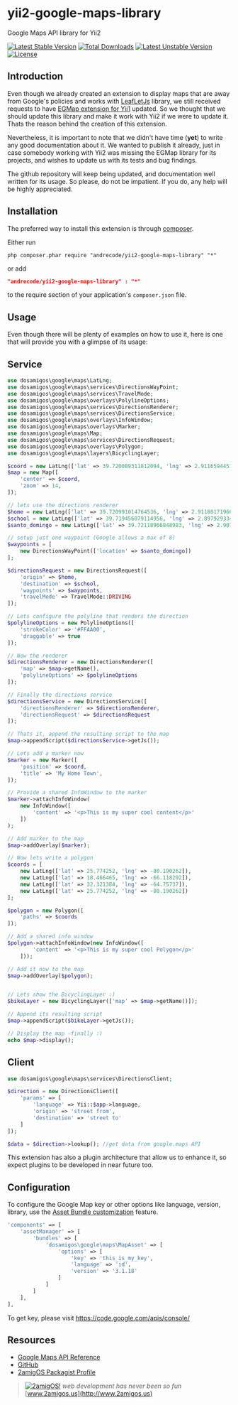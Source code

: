 yii2-google-maps-library
========================

Google Maps API library for Yii2

[![Latest Stable Version](https://poser.pugx.org/2amigos/yii2-google-maps-library/v/stable.svg)](https://packagist.org/packages/2amigos/yii2-google-maps-library) [![Total Downloads](https://poser.pugx.org/2amigos/yii2-google-maps-library/downloads.svg)](https://packagist.org/packages/2amigos/yii2-google-maps-library) [![Latest Unstable Version](https://poser.pugx.org/2amigos/yii2-google-maps-library/v/unstable.svg)](https://packagist.org/packages/2amigos/yii2-google-maps-library) [![License](https://poser.pugx.org/2amigos/yii2-google-maps-library/license.svg)](https://packagist.org/packages/2amigos/yii2-google-maps-library)

Introduction
------------
Even though we already created an extension to display maps that are away from Google's policies and works with
[LeafLetJs](http://leafletjs.com/ "http://leafletjs.com/") library, we still received requests to have
[EGMap extension for Yii1](http://www.yiiframework.com/extension/egmap) updated. So we thought that we should update
this library and make it work with Yii2 if we were to update it. Thats the reason behind the creation of this extension.

Nevertheless, it is important to note that we didn't have time (**yet**) to write any good documentation about it.
We wanted to publish it already, just in case somebody working with Yii2 was missing the EGMap library for its projects,
and wishes to update us with its tests and bug findings.

The github repository will keep being updated, and documentation well written for its usage. So please, do not be
impatient. If you do, any help will be highly appreciated.

## Installation

The preferred way to install this extension is through [composer](http://getcomposer.org/download/).

Either run

```
php composer.phar require "andrecode/yii2-google-maps-library" "*"
```
or add

```json
"andrecode/yii2-google-maps-library" : "*"
```

to the require section of your application's `composer.json` file.

## Usage

Even though there will be plenty of examples on how to use it, here is one that will provide you with a glimpse of its
usage:

## Service
```php
use dosamigos\google\maps\LatLng;
use dosamigos\google\maps\services\DirectionsWayPoint;
use dosamigos\google\maps\services\TravelMode;
use dosamigos\google\maps\overlays\PolylineOptions;
use dosamigos\google\maps\services\DirectionsRenderer;
use dosamigos\google\maps\services\DirectionsService;
use dosamigos\google\maps\overlays\InfoWindow;
use dosamigos\google\maps\overlays\Marker;
use dosamigos\google\maps\Map;
use dosamigos\google\maps\services\DirectionsRequest;
use dosamigos\google\maps\overlays\Polygon;
use dosamigos\google\maps\layers\BicyclingLayer;

$coord = new LatLng(['lat' => 39.720089311812094, 'lng' => 2.91165944519042]);
$map = new Map([
    'center' => $coord,
    'zoom' => 14,
]);

// lets use the directions renderer
$home = new LatLng(['lat' => 39.720991014764536, 'lng' => 2.911801719665541]);
$school = new LatLng(['lat' => 39.719456079114956, 'lng' => 2.8979293346405166]);
$santo_domingo = new LatLng(['lat' => 39.72118906848983, 'lng' => 2.907628202438368]);

// setup just one waypoint (Google allows a max of 8)
$waypoints = [
    new DirectionsWayPoint(['location' => $santo_domingo])
];

$directionsRequest = new DirectionsRequest([
    'origin' => $home,
    'destination' => $school,
    'waypoints' => $waypoints,
    'travelMode' => TravelMode::DRIVING
]);

// Lets configure the polyline that renders the direction
$polylineOptions = new PolylineOptions([
    'strokeColor' => '#FFAA00',
    'draggable' => true
]);

// Now the renderer
$directionsRenderer = new DirectionsRenderer([
    'map' => $map->getName(),
    'polylineOptions' => $polylineOptions
]);

// Finally the directions service
$directionsService = new DirectionsService([
    'directionsRenderer' => $directionsRenderer,
    'directionsRequest' => $directionsRequest
]);

// Thats it, append the resulting script to the map
$map->appendScript($directionsService->getJs());

// Lets add a marker now
$marker = new Marker([
    'position' => $coord,
    'title' => 'My Home Town',
]);

// Provide a shared InfoWindow to the marker
$marker->attachInfoWindow(
    new InfoWindow([
        'content' => '<p>This is my super cool content</p>'
    ])
);

// Add marker to the map
$map->addOverlay($marker);

// Now lets write a polygon
$coords = [
    new LatLng(['lat' => 25.774252, 'lng' => -80.190262]),
    new LatLng(['lat' => 18.466465, 'lng' => -66.118292]),
    new LatLng(['lat' => 32.321384, 'lng' => -64.75737]),
    new LatLng(['lat' => 25.774252, 'lng' => -80.190262])
];

$polygon = new Polygon([
    'paths' => $coords
]);

// Add a shared info window
$polygon->attachInfoWindow(new InfoWindow([
        'content' => '<p>This is my super cool Polygon</p>'
    ]));

// Add it now to the map
$map->addOverlay($polygon);


// Lets show the BicyclingLayer :)
$bikeLayer = new BicyclingLayer(['map' => $map->getName()]);

// Append its resulting script
$map->appendScript($bikeLayer->getJs());

// Display the map -finally :)
echo $map->display();
```

## Client
```php
use dosamigos\google\maps\services\DirectionsClient;

$direction = new DirectionsClient([
    'params' => [
        'language' => Yii::$app->language,
        'origin' => 'street from',
        'destination' => 'street to'
    ]
]);

$data = $direction->lookup(); //get data from google.maps API
```

This extension has also a plugin architecture that allow us to enhance it, so expect plugins to be developed in near
future too.

## Configuration

To configure the Google Map key or other options like language, version, library, use the [Asset Bundle customization](http://www.yiiframework.com/doc-2.0/guide-structure-assets.html#customizing-asset-bundles) feature.

```php
'components' => [
    'assetManager' => [
        'bundles' => [
            'dosamigos\google\maps\MapAsset' => [
                'options' => [
                    'key' => 'this_is_my_key',
                    'language' => 'id',
                    'version' => '3.1.18'
                ]
            ]
        ]
    ],
],
```

To get key, please visit https://code.google.com/apis/console/

## Resources

 * [Google Maps API Reference](https://developers.google.com/maps/documentation/)
 * [GitHub](https://github.com/2amigos/yii2-google-maps-library)
 * [2amigOS Packagist Profile](https://packagist.org/packages/2amigos/)

> [![2amigOS!](http://www.gravatar.com/avatar/55363394d72945ff7ed312556ec041e0.png)](http://www.2amigos.us)
<i>web development has never been so fun</i>
[www.2amigos.us](http://www.2amigos.us)
